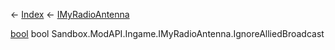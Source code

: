 ← [Index](Api-Index) ← [IMyRadioAntenna](Sandbox.ModAPI.Ingame.IMyRadioAntenna)

[bool](System.Boolean) bool Sandbox.ModAPI.Ingame.IMyRadioAntenna.IgnoreAlliedBroadcast